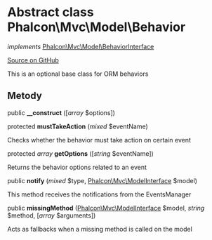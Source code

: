 # Abstract class **Phalcon\\Mvc\\Model\\Behavior**

*implements* [Phalcon\Mvc\Model\BehaviorInterface](/[[language]]/[[version]]/api/Phalcon_Mvc_Model_BehaviorInterface)

<a href="https://github.com/phalcon/cphalcon/blob/master/phalcon/mvc/model/behavior.zep" class="btn btn-default btn-sm">Source on GitHub</a>

This is an optional base class for ORM behaviors

## Metody

public **__construct** ([*array* $options])

protected **mustTakeAction** (*mixed* $eventName)

Checks whether the behavior must take action on certain event

protected *array* **getOptions** ([*string* $eventName])

Returns the behavior options related to an event

public **notify** (*mixed* $type, [Phalcon\Mvc\ModelInterface](/[[language]]/[[version]]/api/Phalcon_Mvc_ModelInterface) $model)

This method receives the notifications from the EventsManager

public **missingMethod** ([Phalcon\Mvc\ModelInterface](/[[language]]/[[version]]/api/Phalcon_Mvc_ModelInterface) $model, *string* $method, [*array* $arguments])

Acts as fallbacks when a missing method is called on the model